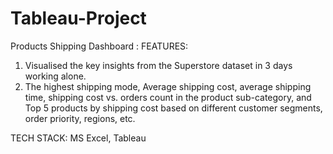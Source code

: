 # Tableau-Project
Products Shipping Dashboard :
FEATURES:
1. Visualised the key insights from the Superstore dataset in 3 days working alone.
2. The highest shipping mode, Average shipping cost, average shipping time, shipping cost vs. orders count in the product sub-category, and Top 5 products by shipping cost based on different customer segments, order priority, regions, etc.

TECH STACK: MS Excel, Tableau
